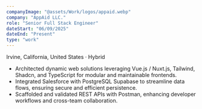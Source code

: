 ```yaml
---
companyImage: "@assets/Work/logos/appaid.webp"
company: "AppAid LLC."
role: "Senior Full Stack Engineer"
dateStart: "06/09/2025"
dateEnd: "Present"
type: "work"
---
```


Irvine, California, United States · Hybrid

- Architected dynamic web solutions leveraging Vue.js / Nuxt.js, Tailwind, Shadcn, and TypeScript for modular and maintainable frontends.
- Integrated Salesforce with PostgreSQL Supabase to streamline data flows, ensuring secure and efficient persistence.
- Scaffolded and validated REST APIs with Postman, enhancing developer workflows and cross-team collaboration.
